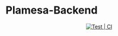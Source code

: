 # Plamesa-Backend

<p align="center">
  <a href="https://github.com/Plamesa/Plamesa-Backend/actions/workflows/testCI.yml">
    <img alt="Test | CI" src="https://github.com/Plamesa/Plamesa-Backend/actions/workflows/testCI.yml/badge.svg">
  </a>
</p>
